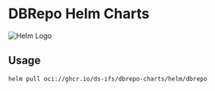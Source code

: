 # DBRepo Helm Charts

![Helm Logo](https://avatars.githubusercontent.com/u/15859888?s=200&v=4)

## Usage

```console
helm pull oci://ghcr.io/ds-ifs/dbrepo-charts/helm/dbrepo
```
